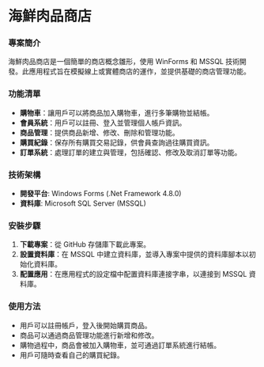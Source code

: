 # 海鮮肉品商店

### 專案簡介

海鮮肉品商店是一個簡單的商店概念雛形，使用 WinForms 和 MSSQL 技術開發。此應用程式旨在模擬線上或實體商店的運作，並提供基礎的商店管理功能。

### 功能清單

- **購物車**：讓用戶可以將商品加入購物車，進行多筆購物並結帳。
- **會員系統**：用戶可以註冊、登入並管理個人帳戶資訊。
- **商品管理**：提供商品新增、修改、刪除和管理功能。
- **購買紀錄**：保存所有購買交易記錄，供會員查詢過往購買資訊。
- **訂單系統**：處理訂單的建立與管理，包括確認、修改及取消訂單等功能。

### 技術架構

- **開發平台**: Windows Forms (.Net Framework 4.8.0)
- **資料庫**: Microsoft SQL Server (MSSQL)

### 安裝步驟

1. **下載專案**：從 GitHub 存儲庫下載此專案。
2. **設置資料庫**：在 MSSQL 中建立資料庫，並導入專案中提供的資料庫腳本以初始化資料庫。
3. **配置應用**：在應用程式的設定檔中配置資料庫連接字串，以連接到 MSSQL 資料庫。

### 使用方法
- 用戶可以註冊帳戶，登入後開始購買商品。
- 商品可以通過商品管理功能進行新增和修改。
- 購物過程中，商品會被加入購物車，並可通過訂單系統進行結帳。
- 用戶可隨時查看自己的購買紀錄。
